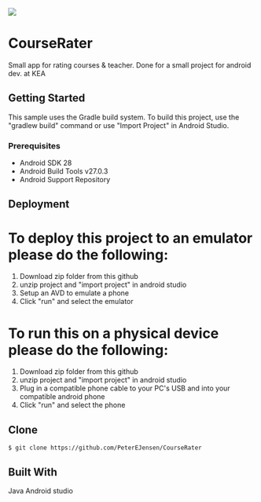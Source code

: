 <a href=""><img src="https://ratemyprofessors.cc/wp-content/uploads/2018/07/maxresdefault-300x169.jpg"></a>

# CourseRater

Small app for rating courses & teacher. Done for a small project for android dev. at KEA

## Getting Started

This sample uses the Gradle build system. To build this project, use the "gradlew build" command or use "Import Project" in Android Studio.

### Prerequisites

- Android SDK 28
- Android Build Tools v27.0.3
- Android Support Repository

## Deployment

# To deploy this project to an emulator please do the following:
1. Download zip folder from this github
2. unzip project and "import project" in android studio
3. Setup an AVD to emulate a phone
4. Click "run" and select the emulator

# To run this on a physical device please do the following:
1. Download zip folder from this github
2. unzip project and "import project" in android studio
3. Plug in a compatible phone cable to your PC's USB and into your compatible android phone
4. Click "run" and select the phone

## Clone
```
$ git clone https://github.com/PeterEJensen/CourseRater
```

## Built With
Java
Android studio



